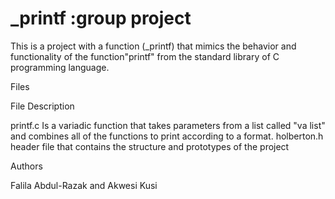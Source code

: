 # _printf :group project
This is a project with a function (_printf) that mimics the behavior and functionality of the function"printf" from the standard library of C programming language.

Files

File	Description

printf.c	Is a variadic function that takes parameters from a list called "va list" and combines all of the functions to print according to a format.
holberton.h	header file that contains the structure and prototypes of the project

Authors

Falila Abdul-Razak and Akwesi Kusi
